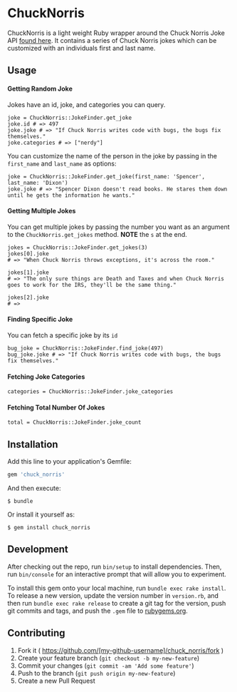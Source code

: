 # ChuckNorris

ChuckNorris is a light weight Ruby wrapper around the Chuck Norris Joke API [found
here](http://www.icndb.com/api/).  It contains a series of Chuck Norris jokes
which can be customized with an individuals first and last name.

## Usage

#### Getting Random Joke
Jokes have an id, joke, and categories you can query.
```
joke = ChuckNorris::JokeFinder.get_joke
joke.id # => 497
joke.joke # => "If Chuck Norris writes code with bugs, the bugs fix themselves." 
joke.categories # => ["nerdy"]
```

You can customize the name of the person in the joke by passing in the
`first_name` and `last_name` as options:

```
joke = ChuckNorris::JokeFinder.get_joke(first_name: 'Spencer', last_name: 'Dixon')
joke.joke # => "Spencer Dixon doesn't read books. He stares them down until he gets the information he wants."
```


#### Getting Multiple Jokes
You can get multiple jokes by passing the number you want as an argument to the
`ChuckNorris.get_jokes` method. **NOTE** the `s` at the end.

```
jokes = ChuckNorris::JokeFinder.get_jokes(3)
jokes[0].joke 
# => "When Chuck Norris throws exceptions, it's across the room."

jokes[1].joke 
# => "The only sure things are Death and Taxes and when Chuck Norris goes to work for the IRS, they'll be the same thing." 

jokes[2].joke 
# => 
```

#### Finding Specific Joke
You can fetch a specific joke by its `id`

```
bug_joke = ChuckNorris::JokeFinder.find_joke(497)
bug_joke.joke # => "If Chuck Norris writes code with bugs, the bugs fix themselves." 
```

#### Fetching Joke Categories
```
categories = ChuckNorris::JokeFinder.joke_categories
```

#### Fetching Total Number Of Jokes
```
total = ChuckNorris::JokeFinder.joke_count
```

## Installation

Add this line to your application's Gemfile:

```ruby
gem 'chuck_norris'
```

And then execute:

    $ bundle

Or install it yourself as:

    $ gem install chuck_norris


## Development

After checking out the repo, run `bin/setup` to install dependencies. Then, run `bin/console` for an interactive prompt that will allow you to experiment.

To install this gem onto your local machine, run `bundle exec rake install`. To release a new version, update the version number in `version.rb`, and then run `bundle exec rake release` to create a git tag for the version, push git commits and tags, and push the `.gem` file to [rubygems.org](https://rubygems.org).

## Contributing

1. Fork it ( https://github.com/[my-github-username]/chuck_norris/fork )
2. Create your feature branch (`git checkout -b my-new-feature`)
3. Commit your changes (`git commit -am 'Add some feature'`)
4. Push to the branch (`git push origin my-new-feature`)
5. Create a new Pull Request
